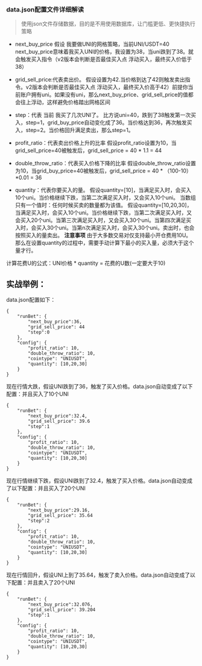 ### data.json配置文件详细解读
> 使用json文件存储数据，目的是不用使用数据库，让门槛更低、更快捷执行策略


- next_buy_price
假设 我要做UNI的网格策略，当前UNI/USDT=40
next_buy_price意味着我买入UNI的价格，我设置为38，当uni跌到了38。就会触发买入指令（v2版本会判断是否最佳买入点 浮动买入，最终买入价低于38）

- grid_sell_price:代表卖出价。
假设设置为42.当价格到达了42则触发卖出指令。v2版本会判断是否最佳买入点 浮动买入，最终买入价高于42）前提你当前账户拥有uni。如果没有uni，那么next_buy_price、grid_sell_price的值都会往上浮动，这样避免价格踏出网格区间

- step：代表 当前 我买了几次UNI了。
比方说uni=40，跌到了38触发第一次买入，step=1，grid_buy_price自动变化成了36。当价格达到36，再次触发买入，step=2。当价格回升满足卖出，那么step=1。

- profit_ratio：代表卖出价格上升的比率
假设profit_ratio设置为10，当grid_sell_price=40被触发后，grid_sell_price = 40 * 1.1 = 44

- double_throw_ratio：代表买入价格下降的比率
假设double_throw_ratio设置为10，当grid_buy_price=40被触发后，grid_sell_price = 40 * （100-10）*0.01 = 36

- quantity：代表你要买入的量。
假设quantity=[10]，当满足买入时，会买入10个uni。当价格继续下跌，当第二次满足买入时，又会买入10个uni。
当数组只有一个值时：任何时候买卖的数量都为该值。
假设quantity=[10,20,30]，当满足买入时，会买入10个uni。当价格继续下跌，当第二次满足买入时，又会买入20个uni。当第三次满足买入时，又会买入30个uni。当第四次满足买入时，会买入30个uni。当第n次满足买入时，会买入30个uni。卖出时，也会按照买入的量卖出。
**注意事项**
由于大多数交易对仅支持最小开仓费用10U。那么在设置quantity的过程中，需要手动计算下最小的买入量，必须大于这个量才行。

计算花费U的公式：UNI价格 * quantity = 花费的U数(一定要大于10)

## 实战举例：
data.json配置如下：
```
{
    "runBet": {
        "next_buy_price":36,      
        "grid_sell_price": 44    
        "step":0                  
    },
    "config": {
        "profit_ratio": 10,         
        "double_throw_ratio": 10,   
        "cointype": "UNIUSDT",   
        "quantity": [10,20,30]        
    }
}
```
现在行情大跌，假设UNI跌到了36，触发了买入价格。data.json自动变成了以下配置：并且买入了10个UNI
```
{
    "runBet": {
        "next_buy_price":32.4,      
        "grid_sell_price": 39.6    
        "step":1                  
    },
    "config": {
        "profit_ratio": 10,         
        "double_throw_ratio": 10,   
        "cointype": "UNIUSDT",   
        "quantity": [10,20,30]        
    }
}
```
现在行情继续下跌，假设UNI跌到了32.4，触发了买入价格。data.json自动变成了以下配置：并且买入了20个UNI
```
{
    "runBet": {
        "next_buy_price":29.16,      
        "grid_sell_price": 35.64    
        "step":2                  
    },
    "config": {
        "profit_ratio": 10,         
        "double_throw_ratio": 10,   
        "cointype": "UNIUSDT",   
        "quantity": [10,20,30]        
    }
}
```
现在行情回升，假设UNI上到了35.64，触发了卖入价格。data.json自动变成了以下配置：并且卖入了20个UNI
```
{
    "runBet": {
        "next_buy_price":32.076,      
        "grid_sell_price": 39.204    
        "step":1                  
    },
    "config": {
        "profit_ratio": 10,         
        "double_throw_ratio": 10,   
        "cointype": "UNIUSDT",   
        "quantity": [10,20,30]        
    }
}
```
